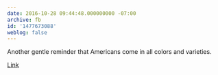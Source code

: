 ```yaml
---
date: 2016-10-28 09:44:48.000000000 -07:00
archive: fb
id: '1477673088'
weblog: false
---
```


Another gentle reminder that Americans come in all colors and varieties.

[Link](http://www.npr.org/2016/10/28/499739422/gop-sen-kirk-incorrectly-hits-opponent-duckworth-over-heritage-military-service)
